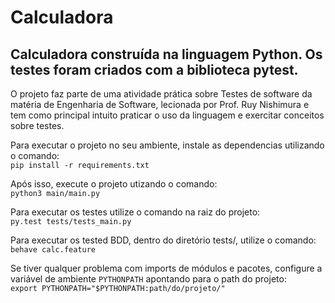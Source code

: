# Calculadora

## Calculadora construída na linguagem Python. Os testes foram criados com a biblioteca pytest.
O projeto faz parte de uma atividade prática sobre Testes de software da matéria de Engenharia de Software, lecionada por Prof. Ruy Nishimura e tem como principal intuito praticar o uso da linguagem e exercitar conceitos sobre testes.

Para executar o projeto no seu ambiente, instale as dependencias utilizando o comando: <br />
`pip install -r requirements.txt`

Após isso, execute o projeto utizando o comando: <br />
`python3 main/main.py`

Para executar os testes utilize o comando na raiz do projeto: <br />
`py.test tests/tests_main.py`

Para executar os tested BDD, dentro do diretório tests/, utilize o comando: <br />
`behave calc.feature`

Se tiver qualquer problema com imports de módulos e pacotes, configure a variável de ambiente `PYTHONPATH` apontando para o path do projeto:<br />
`export PYTHONPATH="$PYTHONPATH:path/do/projeto/"`
